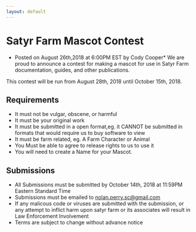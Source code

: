 ```yaml
---
layout: default
---
```

# Satyr Farm Mascot Contest
* Posted on August 26th,2018 at 6:00PM EST by Cody Cooper*
We are proud to announce a contest for making a mascot for use in Satyr Farm documentation, guides, and other publications.

This contest will be run from August 28th, 2018 until October 15th, 2018. 


## Requirements
* It must not be vulgar, obscene, or harmful
* It must be your original work
* It must be submitted in a open format,eg. it CANNOT be submitted in formats that would require us to buy software to view
* It must be farm related, eg. A Farm Character or Animal
* You Must be able to agree to release rights to us to use it
* You will need to create a Name for your Mascot.

## Submissions
* All Submissions must be submitted by October 14th, 2018 at 11:59PM Eastern Standard Time
* Submissions must be emailed to nolan.perry.sc@gmail.com
* If any malicous code or viruses are submitted with the submission, or any attempt to inflict harm upon satyr farm or its associates 
will result in Law Enforcement Involvement
* Terms are subject to change without advance notice
